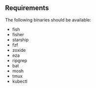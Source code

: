 ## Requirements

The following binaries should be available:

 * fish
 * fisher
 * starship
 * fzf
 * zoxide
 * eza
 * ripgrep
 * bat
 * mosh
 * tmux
 * kubectl
